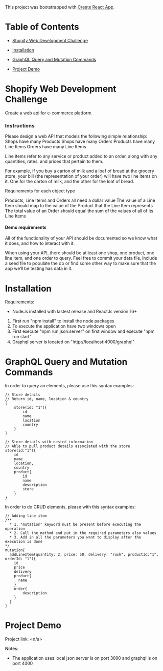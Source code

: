 This project was bootstrapped with [Create React App](https://github.com/facebookincubator/create-react-app).

# Table of Contents

- [Shopify Web Development Challenge](#shopify-web-development-challenge)

- [Installation](#installation)

- [GraphQL Query and Mutation Commands](#graphql-query-and-mutation-commands)

- [Project Demo](#project-demo)


# Shopify Web Development Challenge

Create a web api for e-commerce platform.

### Instructions
Please design a web API that models the following simple relationship:  
Shops have many Products  Shops have many Orders Products have many Line Items Orders have many Line Items 
 
Line items refer to any service or product added to an order, along with any quantities, rates, and prices that pertain to them. 
 
For example, if you buy a carton of milk and a loaf of bread at the grocery store, your bill (the representation of your order) will have two line items on it. One for the carton of milk, and the other for the loaf of bread. 
 
Requirements for each object type 
 
Products, Line Items and Orders all need a dollar value The value of a Line Item should map to the value of the Product that the Line Item represents The total value of an Order should equal the sum of the values of all of its Line Items 
 
#### Demo requirements 
 
All of the functionality of your API should be documented so we know what it does, and how to interact with it. 
 
When using your API, there should be at least one shop, one product, one line item, and one order to query. Feel free to commit your data file, include a seed file to populate the db or find some other way to make sure that the app we’ll be testing has data in it. 

# Installation

Requirements:
- NodeJs installed with lastest release and ReactJs version 16+
 
1. First run "npm install" to install the node packages
2. To execute the application have two windows open
3. First execute "npm run json:server" on first window and execute "npm run start"
4. Graphql server is located on "http://localhost:4000/graphql"

# GraphQL Query and Mutation Commands

In order to query an elements, please use this syntax examples:

```
// Store details
// Return id, name, location & country
{
    store(id: "1"){
        id
        name
        location
        country
    }
}
```

```
// Store details with nested information
// Able to pull product details associated with the store
store(id:"1"){
    id
    name
    location,
    country
    product{
        id
        name
        description
        store
    }
}
```

In order to do CRUD elements, please with this syntax examples:

```
// Adding line item
/** 
  * 1. "mutation" keyword must be present before executing the operation
  * 2. Call the method and put in the required parameters also values
  * 3. Add in all the parameters you want to display after the execution is done
*/
mutation{
  addLineItem(quantity: 2, price: 50, delivery: "rush", productId:"1", orderId: "1"){
    id
    price
    delivery
    product{
      name
    }
    order{
     	description 
    }
  }
}
```

# Project Demo

Project link: <n/a>

Notes:
- The application uses local json server is on port 3000 and graphql is on port 4000